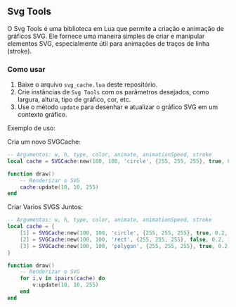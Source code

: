 ## Svg Tools

O Svg Tools é uma biblioteca em Lua que permite a criação e animação de gráficos SVG. Ele fornece uma maneira simples de criar e manipular elementos SVG, especialmente útil para animações de traços de linha (stroke).

### Como usar

1. Baixe o arquivo `svg_cache.lua` deste repositório.
2. Crie instâncias de `Svg Tools` com os parâmetros desejados, como largura, altura, tipo de gráfico, cor, etc.
3. Use o método `update` para desenhar e atualizar o gráfico SVG em um contexto gráfico.

Exemplo de uso:

Cria um novo SVGCache:

```lua
-- Argumentos: w, h, type, color, animate, animationSpeed, stroke
local cache = SVGCache:new(100, 100, 'circle', {255, 255, 255}, true, 0.2, 1)

function draw()
    -- Renderizar o SVG
    cache:update(10, 10, 255)
end
```

Criar Varios SVGS Juntos:

```lua
-- Argumentos: w, h, type, color, animate, animationSpeed, stroke
local cache = {
    [1] = SVGCache:new(100, 100, 'circle', {255, 255, 255}, true, 0.2, 1),
    [2] = SVGCache:new(100, 100, 'rect', {255, 255, 255}, false, 0.2, 1),
    [3] = SVGCache:new(100, 100, 'polygon', {255, 255, 255}, true, 0.2, 1),
}

function draw()
    -- Renderizar o SVG
    for i,v in ipairs(cache) do
        v:update(10, 10, 255)
    end
end
```
